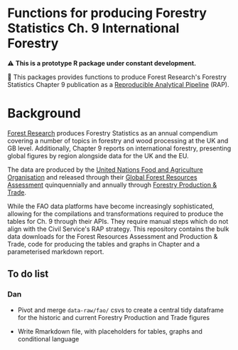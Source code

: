 # Functions for producing Forestry Statistics Ch. 9 International Forestry

:warning: **This is a prototype R package under constant development.**

:evergreen_tree: This packages provides functions to produce Forest Research's Forestry Statistics Chapter 9 publication as a [Reproducible Analytical Pipeline](https://dataingovernment.blog.gov.uk/2017/03/27/reproducible-analytical-pipeline/) (RAP).


# Background

[Forest Research](https://www.forestresearch.gov.uk/) produces Forestry Statistics as an annual compendium covering a number of topics in forestry and wood processing at the UK and GB level. Additionally, Chapter 9 reports on international forestry, presenting global figures by region alongside data for the UK and the EU.

The data are produced by the [United Nations Food and Agriculture Organisation](https://www.fao.org/home/en/) and released through their [Global Forest Resources Assessment](https://www.fao.org/forest-resources-assessment/en/) quinquennially and annually through [Forestry Production & Trade](https://www.fao.org/forestry/statistics/en/).

While the FAO data platforms have become increasingly sophisticated, allowing for the compilations and transformations required to produce the tables for Ch. 9 through their APIs. They require manual steps which do not align with the Civil Service's RAP strategy. This repository contains the bulk data downloads for the Forest Resources Assessment and Production & Trade, code for producing the tables and graphs in Chapter and a parameterised markdown report.


## To do list

### Dan

- Pivot and merge `data-raw/fao/` csvs to create a central tidy dataframe for the historic and current Forestry Production and Trade figures

- Write Rmarkdown file, with placeholders for tables, graphs and conditional language




